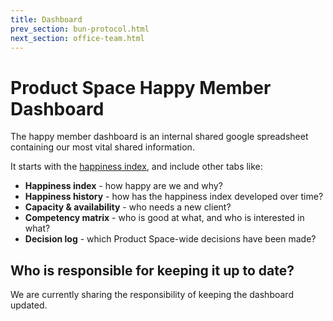 ```yaml
---
title: Dashboard
prev_section: bun-protocol.html
next_section: office-team.html
---
```


Product Space Happy Member Dashboard
===============

The happy member dashboard is an internal shared google spreadsheet containing our most vital shared information. 

It starts with the [happiness index](happiness-index.html), and include other tabs like:

-   **Happiness index** - how happy are we and why?
-   **Happiness history** - how has the happiness index developed over time?
-   **Capacity & availability** - who needs a new client?
-   **Competency matrix** - who is good at what, and who is interested in what?
-   **Decision log** - which Product Space-wide decisions have been made?

Who is responsible for keeping it up to date?
---------------------------------------------

We are currently sharing the responsibility of keeping the dashboard updated.
